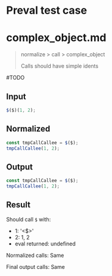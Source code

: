 # Preval test case

# complex_object.md

> normalize > call > complex_object
>
> Calls should have simple idents

#TODO

## Input

`````js filename=intro
$($)(1, 2);
`````

## Normalized

`````js filename=intro
const tmpCallCallee = $($);
tmpCallCallee(1, 2);
`````

## Output

`````js filename=intro
const tmpCallCallee = $($);
tmpCallCallee(1, 2);
`````

## Result

Should call `$` with:
 - 1: '<$>'
 - 2: 1, 2
 - eval returned: undefined

Normalized calls: Same

Final output calls: Same
